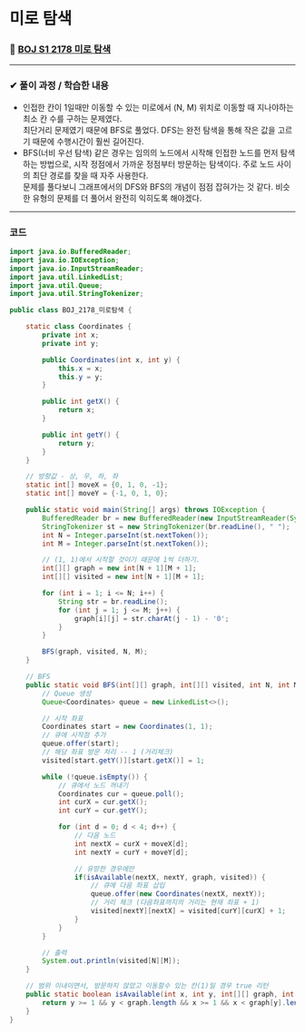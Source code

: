 # **미로 탐색**
### 📌 [BOJ S1 2178 미로 탐색](https://www.acmicpc.net/problem/2178)
-------------
### **✔ 풀이 과정 / 학습한 내용**
- 인접한 칸이 1일때만 이동할 수 있는 미로에서 (N, M) 위치로 이동할 때 지나야하는 최소 칸 수를 구하는 문제였다.   
최단거리 문제였기 때문에 BFS로 풀었다. DFS는 완전 탐색을 통해 작은 값을 고르기 때문에 수행시간이 훨씬 길어진다.  
- BFS(너비 우선 탐색) 같은 경우는 임의의 노드에서 시작해 인접한 노드를 먼저 탐색하는 방법으로, 시작 정점에서 가까운 정점부터 방문하는 탐색이다. 주로 노드 사이의 최단 경로를 찾을 때 자주 사용한다.   
문제를 풀다보니 그래프에서의 DFS와 BFS의 개념이 점점 잡혀가는 것 같다. 비슷한 유형의 문제를 더 풀어서 완전히 익히도록 해야겠다.   
-------------
### **코드**
```java
import java.io.BufferedReader;
import java.io.IOException;
import java.io.InputStreamReader;
import java.util.LinkedList;
import java.util.Queue;
import java.util.StringTokenizer;

public class BOJ_2178_미로탐색 {

    static class Coordinates {
        private int x;
        private int y;

        public Coordinates(int x, int y) {
            this.x = x;
            this.y = y;
        }

        public int getX() {
            return x;
        }

        public int getY() {
            return y;
        }
    }

    // 방향값 - 상, 우, 하, 좌
    static int[] moveX = {0, 1, 0, -1};
    static int[] moveY = {-1, 0, 1, 0};

    public static void main(String[] args) throws IOException {
        BufferedReader br = new BufferedReader(new InputStreamReader(System.in));
        StringTokenizer st = new StringTokenizer(br.readLine(), " ");
        int N = Integer.parseInt(st.nextToken());
        int M = Integer.parseInt(st.nextToken());

        // (1, 1)에서 시작할 것이기 때문에 1씩 더하기.
        int[][] graph = new int[N + 1][M + 1];
        int[][] visited = new int[N + 1][M + 1];

        for (int i = 1; i <= N; i++) {
            String str = br.readLine();
            for (int j = 1; j <= M; j++) {
                graph[i][j] = str.charAt(j - 1) - '0';
            }
        }

        BFS(graph, visited, N, M);
    }

    // BFS
    public static void BFS(int[][] graph, int[][] visited, int N, int M) {
        // Queue 생성
        Queue<Coordinates> queue = new LinkedList<>();

        // 시작 좌표
        Coordinates start = new Coordinates(1, 1);
        // 큐에 시작점 추가
        queue.offer(start);
        // 해당 좌표 방문 처리 -- 1 (거리체크)
        visited[start.getY()][start.getX()] = 1;

        while (!queue.isEmpty()) {
            // 큐에서 노드 꺼내기
            Coordinates cur = queue.poll();
            int curX = cur.getX();
            int curY = cur.getY();

            for (int d = 0; d < 4; d++) {
                // 다음 노드
                int nextX = curX + moveX[d];
                int nextY = curY + moveY[d];

                // 유망한 경우에만
                if(isAvailable(nextX, nextY, graph, visited)) {
                    // 큐에 다음 좌표 삽입
                    queue.offer(new Coordinates(nextX, nextY));
                    // 거리 체크 (다음좌표까지의 거리는 현재 좌표 + 1)
                    visited[nextY][nextX] = visited[curY][curX] + 1;
                }
            }
        }

        // 출력
        System.out.println(visited[N][M]);
    }

    // 범위 이내이면서, 방문하지 않았고 이동할수 있는 칸(1)일 경우 true 리턴
    public static boolean isAvailable(int x, int y, int[][] graph, int[][] visited) {
        return y >= 1 && y < graph.length && x >= 1 && x < graph[y].length && graph[y][x] != 0 && visited[y][x] == 0;
    }
}

```